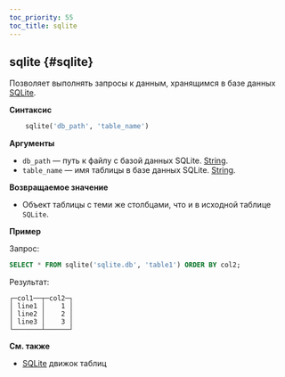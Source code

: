 ```yaml
---
toc_priority: 55
toc_title: sqlite
---
```


## sqlite {#sqlite}

Позволяет выполнять запросы к данным, хранящимся в базе данных [SQLite](../../engines/database-engines/sqlite.md).

**Синтаксис** 

``` sql
    sqlite('db_path', 'table_name')
```

**Аргументы** 

-   `db_path` — путь к файлу с базой данных SQLite. [String](../../sql-reference/data-types/string.md).
-   `table_name` — имя таблицы в базе данных SQLite. [String](../../sql-reference/data-types/string.md).

**Возвращаемое значение**

-   Объект таблицы с теми же столбцами, что и в исходной таблице `SQLite`. 

**Пример**

Запрос:

``` sql
SELECT * FROM sqlite('sqlite.db', 'table1') ORDER BY col2;
```

Результат:

``` text
┌─col1──┬─col2─┐
│ line1 │    1 │
│ line2 │    2 │
│ line3 │    3 │
└───────┴──────┘
```

**См. также** 

-   [SQLite](../../engines/table-engines/integrations/sqlite.md) движок таблиц